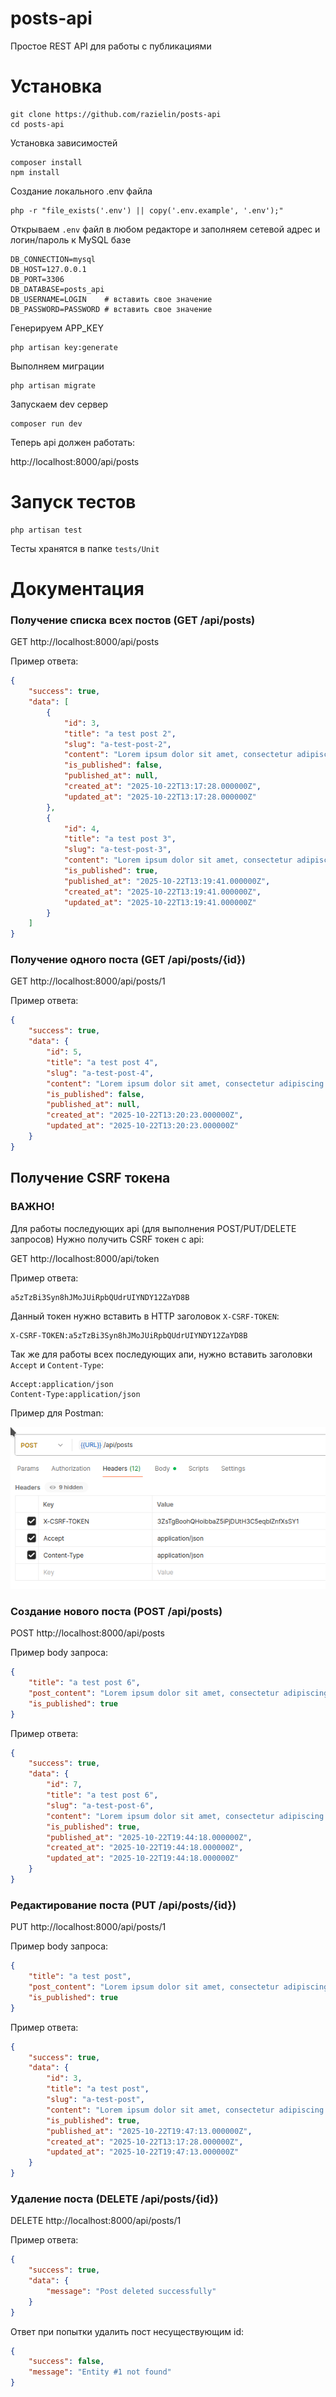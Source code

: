 # posts-api
Простое REST API для работы с публикациями
# Установка
```
git clone https://github.com/razielin/posts-api
cd posts-api
```
Установка зависимостей
```
composer install
npm install
```
Создание локального .env файла
```shell
php -r "file_exists('.env') || copy('.env.example', '.env');"
```
Открываем `.env` файл в любом редакторе и заполняем сетевой
адрес и логин/пароль к MySQL базе
```
DB_CONNECTION=mysql
DB_HOST=127.0.0.1
DB_PORT=3306
DB_DATABASE=posts_api
DB_USERNAME=LOGIN    # вставить свое значение
DB_PASSWORD=PASSWORD # вставить свое значение
```
Генерируем APP_KEY
```shell
php artisan key:generate
```
Выполняем миграции
```shell
php artisan migrate
```
Запускаем dev сервер
```shell
composer run dev
```
Теперь api должен работать:

http://localhost:8000/api/posts

# Запуск тестов
```shell
php artisan test
```
Тесты хранятся в папке `tests/Unit`

# Документация

### Получение списка всех постов (GET /api/posts)
GET http://localhost:8000/api/posts

Пример ответа:
```json
{
    "success": true,
    "data": [
        {
            "id": 3,
            "title": "a test post 2",
            "slug": "a-test-post-2",
            "content": "Lorem ipsum dolor sit amet, consectetur adipiscing elit",
            "is_published": false,
            "published_at": null,
            "created_at": "2025-10-22T13:17:28.000000Z",
            "updated_at": "2025-10-22T13:17:28.000000Z"
        },
        {
            "id": 4,
            "title": "a test post 3",
            "slug": "a-test-post-3",
            "content": "Lorem ipsum dolor sit amet, consectetur adipiscing elit",
            "is_published": true,
            "published_at": "2025-10-22T13:19:41.000000Z",
            "created_at": "2025-10-22T13:19:41.000000Z",
            "updated_at": "2025-10-22T13:19:41.000000Z"
        }
    ]
}
```

### Получение одного поста (GET /api/posts/{id})
GET http://localhost:8000/api/posts/1

Пример ответа:
```json
{
    "success": true,
    "data": {
        "id": 5,
        "title": "a test post 4",
        "slug": "a-test-post-4",
        "content": "Lorem ipsum dolor sit amet, consectetur adipiscing elit",
        "is_published": false,
        "published_at": null,
        "created_at": "2025-10-22T13:20:23.000000Z",
        "updated_at": "2025-10-22T13:20:23.000000Z"
    }
}
```
## Получение CSRF токена
### ВАЖНО!
Для работы последующих api (для выполнения POST/PUT/DELETE запросов)
Нужно получить CSRF токен с api:

GET http://localhost:8000/api/token

Пример ответа:
```
a5zTzBi3Syn8hJMoJUiRpbQUdrUIYNDY12ZaYD8B
```
Данный токен нужно вставить в HTTP заголовок `X-CSRF-TOKEN`:
```
X-CSRF-TOKEN:a5zTzBi3Syn8hJMoJUiRpbQUdrUIYNDY12ZaYD8B
```

Так же для работы всех последующих апи, нужно вставить заголовки
`Accept` и `Content-Type`:
```
Accept:application/json
Content-Type:application/json
```
Пример для Postman:

![image info](./docs/headers.png)

### Создание нового поста (POST /api/posts)
POST http://localhost:8000/api/posts

Пример body запроса:
```json
{
    "title": "a test post 6",
    "post_content": "Lorem ipsum dolor sit amet, consectetur adipiscing elit",
    "is_published": true
}
```
Пример ответа:
```json
{
    "success": true,
    "data": {
        "id": 7,
        "title": "a test post 6",
        "slug": "a-test-post-6",
        "content": "Lorem ipsum dolor sit amet, consectetur adipiscing elit",
        "is_published": true,
        "published_at": "2025-10-22T19:44:18.000000Z",
        "created_at": "2025-10-22T19:44:18.000000Z",
        "updated_at": "2025-10-22T19:44:18.000000Z"
    }
}
```

### Редактирование поста (PUT /api/posts/{id})
PUT http://localhost:8000/api/posts/1

Пример body запроса:
```json
{
    "title": "a test post",
    "post_content": "Lorem ipsum dolor sit amet, consectetur adipiscing elit",
    "is_published": true
}
```
Пример ответа:
```json
{
    "success": true,
    "data": {
        "id": 3,
        "title": "a test post",
        "slug": "a-test-post",
        "content": "Lorem ipsum dolor sit amet, consectetur adipiscing elit",
        "is_published": true,
        "published_at": "2025-10-22T19:47:13.000000Z",
        "created_at": "2025-10-22T13:17:28.000000Z",
        "updated_at": "2025-10-22T19:47:13.000000Z"
    }
}
```

### Удаление поста (DELETE /api/posts/{id})
DELETE http://localhost:8000/api/posts/1

Пример ответа:
```json
{
    "success": true,
    "data": {
        "message": "Post deleted successfully"
    }
}
```
Ответ при попытки удалить пост несуществующим id:
```json
{
    "success": false,
    "message": "Entity #1 not found"
}
```
